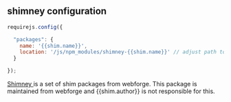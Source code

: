 ## shimney configuration

```javascript
requirejs.config({

  "packages": {
    name: '{{shim.name}}',
    location: '/js/npm_modules/shimney-{{shim.name}}' // adjust path to a web url to your npm_modules repository
  }

});
```

[Shimney ](https://github.com/webforge-labs/shimney-js) is a set of shim packages from webforge. This package is maintained from webforge and {{shim.author}} is not responsible for this.
